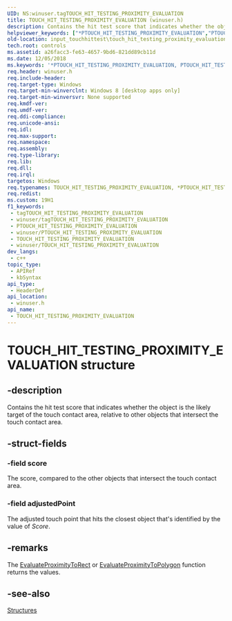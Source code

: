 ```yaml
---
UID: NS:winuser.tagTOUCH_HIT_TESTING_PROXIMITY_EVALUATION
title: TOUCH_HIT_TESTING_PROXIMITY_EVALUATION (winuser.h)
description: Contains the hit test score that indicates whether the object is the likely target of the touch contact area, relative to other objects that intersect the touch contact area.
helpviewer_keywords: ["*PTOUCH_HIT_TESTING_PROXIMITY_EVALUATION","PTOUCH_HIT_TESTING_PROXIMITY_EVALUATION","PTOUCH_HIT_TESTING_PROXIMITY_EVALUATION structure pointer","TOUCH_HIT_TESTING_PROXIMITY_EVALUATION","TOUCH_HIT_TESTING_PROXIMITY_EVALUATION structure","input_touchhittest.touch_hit_testing_proximity_evaluation","tagTOUCH_HIT_TESTING_PROXIMITY_EVALUATION","touch_hittest.touch_hit_testing_proximity_evaluation","winuser/PTOUCH_HIT_TESTING_PROXIMITY_EVALUATION","winuser/TOUCH_HIT_TESTING_PROXIMITY_EVALUATION"]
old-location: input_touchhittest\touch_hit_testing_proximity_evaluation.htm
tech.root: controls
ms.assetid: a26facc3-fe63-4657-9bd6-821dd89cb11d
ms.date: 12/05/2018
ms.keywords: '*PTOUCH_HIT_TESTING_PROXIMITY_EVALUATION, PTOUCH_HIT_TESTING_PROXIMITY_EVALUATION, PTOUCH_HIT_TESTING_PROXIMITY_EVALUATION structure pointer, TOUCH_HIT_TESTING_PROXIMITY_EVALUATION, TOUCH_HIT_TESTING_PROXIMITY_EVALUATION structure, input_touchhittest.touch_hit_testing_proximity_evaluation, tagTOUCH_HIT_TESTING_PROXIMITY_EVALUATION, touch_hittest.touch_hit_testing_proximity_evaluation, winuser/PTOUCH_HIT_TESTING_PROXIMITY_EVALUATION, winuser/TOUCH_HIT_TESTING_PROXIMITY_EVALUATION'
req.header: winuser.h
req.include-header: 
req.target-type: Windows
req.target-min-winverclnt: Windows 8 [desktop apps only]
req.target-min-winversvr: None supported
req.kmdf-ver: 
req.umdf-ver: 
req.ddi-compliance: 
req.unicode-ansi: 
req.idl: 
req.max-support: 
req.namespace: 
req.assembly: 
req.type-library: 
req.lib: 
req.dll: 
req.irql: 
targetos: Windows
req.typenames: TOUCH_HIT_TESTING_PROXIMITY_EVALUATION, *PTOUCH_HIT_TESTING_PROXIMITY_EVALUATION
req.redist: 
ms.custom: 19H1
f1_keywords:
 - tagTOUCH_HIT_TESTING_PROXIMITY_EVALUATION
 - winuser/tagTOUCH_HIT_TESTING_PROXIMITY_EVALUATION
 - PTOUCH_HIT_TESTING_PROXIMITY_EVALUATION
 - winuser/PTOUCH_HIT_TESTING_PROXIMITY_EVALUATION
 - TOUCH_HIT_TESTING_PROXIMITY_EVALUATION
 - winuser/TOUCH_HIT_TESTING_PROXIMITY_EVALUATION
dev_langs:
 - c++
topic_type:
 - APIRef
 - kbSyntax
api_type:
 - HeaderDef
api_location:
 - winuser.h
api_name:
 - TOUCH_HIT_TESTING_PROXIMITY_EVALUATION
---
```


# TOUCH_HIT_TESTING_PROXIMITY_EVALUATION structure


## -description

Contains the hit test score that indicates whether  the object is the  likely target of the touch contact area, relative to other objects that intersect the touch contact area.

## -struct-fields

### -field score

The score, compared to the other objects that intersect the touch contact area.

### -field adjustedPoint

The adjusted touch point that hits the closest object that's identified by the value of <i>Score</i>.

## -remarks

The <a href="https://docs.microsoft.com/windows/desktop/api/winuser/nf-winuser-evaluateproximitytorect">EvaluateProximityToRect</a> or <a href="https://docs.microsoft.com/windows/desktop/api/winuser/nf-winuser-evaluateproximitytopolygon">EvaluateProximityToPolygon</a> function returns the values.

## -see-also

<a href="https://docs.microsoft.com/previous-versions/windows/desktop/input_touchhittest/structures">Structures</a>

